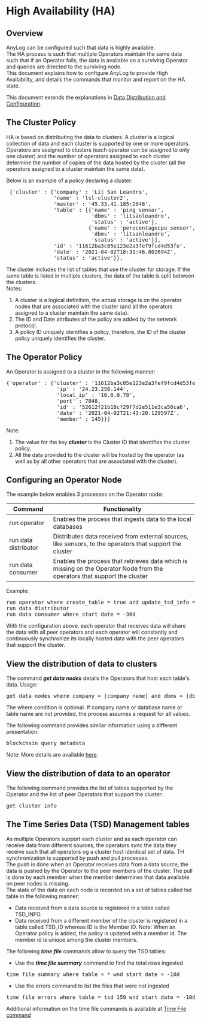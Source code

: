 # High Availability (HA)

## Overview

AnyLog can be configured such that data is highly available.  
The HA process is such that multiple Operators maintain the same data such that if an Operator fails, the data is available on a surviving Operator and queries 
are directed to the surviving node.    
This document explains how to configure AnyLog to provide High Availability, and details the commands that monitor and report on the HA state.

This document extends the explanations in [Data Distribution and Configuration](https://github.com/AnyLog-co/documentation/blob/master/data%20distribution%20and%20configuration.md#data-distribution-and-configuration).

## The Cluster Policy

HA is based on distributing the data to clusters. A cluster is a logical collection of data and each cluster is supported by
one or more operators. Operators are assigned to clusters (each operator can be assigned to only one cluster) and the number of
operators assigned to each cluster determine the number of copies of the data hosted by the cluster (all the operators assigned to a cluster maintain the same data).  

Below is an example of a policy declaring a cluster:

<pre>
 {'cluster' : {'company' : 'Lit San Leandro',
               'name' : 'lsl-cluster2',
               'master' : '45.33.41.185:2048',
               'table' : [{'name' : 'ping_sensor',
                           'dbms' : 'litsanleandro',
                           'status' : 'active'},
                          {'name' : 'perecentagecpu_sensor',
                           'dbms' : 'litsanleandro',
                           'status' : 'active'}],
               'id' : '11612ba3c05e123e2a3fef9fcd4d53fe',
               'date' : '2021-04-02T18:31:46.802694Z',
               'status' : 'active'}},
</pre>

The cluster includes the list of tables that use the cluster for storage. If the same table is listed in multiple clusters,
the data of the table is split between the clusters.  
Notes: 
1) A cluster is a logical definition, the actual storage is on the operator nodes that are associated with the cluster (and all the operators assigned to a cluster maintain the same data).
2) The ID and Date attributes of the policy are added by the network protocol.
3) A policy ID uniquely identifies a policy, therefore, the ID of the cluster policy uniquely identifies the cluster.

## The Operator Policy

An Operator is assigned to a cluster in the following manner:

<pre>
{'operator' : {'cluster' : '11612ba3c05e123e2a3fef9fcd4d53fe',
                'ip' : '24.23.250.144',
                'local_ip' : '10.0.0.78',
                'port' : 7848,
                'id' : '52612f21b18cf29f7d2e511e3ca56ca6',
                'date' : '2021-04-02T21:43:20.129597Z',
                'member' : 145}}]
</pre>

Note: 
1) The value for the key ***cluster*** is the Cluster ID that identifies the cluster policy.
2) All the data provided to the cluster will be hosted by the operator (as well as by all other operators that are associated with the cluster).

## Configuring an Operator Node

The example below enables 3 processes on the Operator node:

| Command        | Functionality  |
| ---------- | -------| 
| run operator | Enables the process that ingests data to the local databases |
| run data distributor | Distributes data received from external sources, like sensors, to the operators that support the cluster |
| run data consumer | Enables the process that retrieves data which is missing on the Operator Node from the operators that support the cluster |

Example:

<pre>
run operator where create_table = true and update_tsd_info = true and archive = true and distributor = true
run data distributor
run data consumer where start_date = -30d 
</pre>

With the configuration above, each operator that receives data will share the data with all peer operators and each operator will constantly and continuously
synchronize its locally hosted data with the peer operators that support the cluster.

## View the distribution of data to clusters

The command ***get data nodes*** details the Operators that host each table's data.
Usage:
<pre>
get data nodes where company = [company name] and dbms = [dbms name] and table = [table name]  
</pre>

The where condition is optional. If company name or database name or table name are not provided, the process assumes a 
request for all values.

The following command provides similar information using a different presentation:
<pre>
blockchain query metadata
</pre>
Note: More details are available [here](https://github.com/AnyLog-co/documentation/blob/master/data%20distribution%20and%20configuration.md#view-data-distribution-policies).

## View the distribution of data to an operator

The following command provides the list of tables supported by the Operator and the list of peer Operators that support the cluster:
<pre>
get cluster info
</pre>

## The Time Series Data (TSD) Management tables

As multiple Operators support each cluster and as each operator can receive data from different sources, the operators sync the data they receive
such that all operators og a cluster host identical set of data.
TH synchronization is supported by push and pull processes.  
The push is done when an Operator receives data from a data source, the data is pushed by the Operator to the peer members of the cluster.
The pull is done by each member when the member determines that data available on peer nodes is missing.  
The state of the data on each node is recorded on a set of tables called tsd table in the following manner:  
* Data received from a data source is registered in a table called TSD_INFO.
* Data received from a different member of the cluster is registered in a table called TSD_ID whereas ID is the Member ID.
Note: When an Operator policy is added, the policy is updated with a member id. The member id is unique among the cluster members.
  
The following ***time file*** commands allow to query the TSD tables:

* Use the ***time file summary*** command to find the total rows ingested
<pre>
time file summary where table = * wnd start_date = -10d
</pre>

* Use the errors command to list the files that were not ingested
<pre>
time file errors where table = tsd_159 wnd start_date = -10d
</pre>

Additional information on the time file commands is available at [Time File command](https://github.com/AnyLog-co/documentation/blob/master/managing%20data%20files%20status.md#time-file-commands)